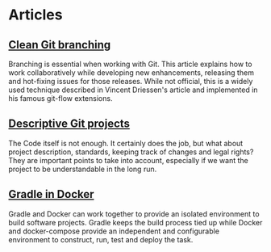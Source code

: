 # Articles

## [Clean Git branching](clean-git-branching.html)

Branching is essential when working with Git. This article explains how to work
collaboratively while developing new enhancements, releasing them and hot-fixing
issues for those releases. While not official, this is a widely used technique
described in Vincent Driessen's article and implemented in his famous git-flow
extensions.

## [Descriptive Git projects](descriptive-git-projects.html)

The Code itself is not enough. It certainly does the job, but what about project
description, standards, keeping track of changes and legal rights? They are
important points to take into account, especially if we want the project to be
understandable in the long run.

## [Gradle in Docker](gradle-in-docker.html)

Gradle and Docker can work together to provide an isolated environment to build
software projects. Gradle keeps the build process tied up while Docker and
docker-compose provide an independent and configurable environment to construct,
run, test and deploy the task.
